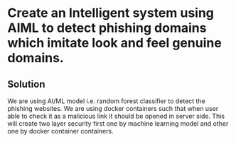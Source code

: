 # Create an Intelligent system using AIML to detect phishing domains which imitate look and feel genuine domains. 
## Solution

We are using AI/ML model i.e. random forest classifier to detect the phishing websites. We are using docker containers such that when user able to check it as a malicious link it should be opened in server side. This will create two layer security first one by machine learning model and other one by docker container containers.

